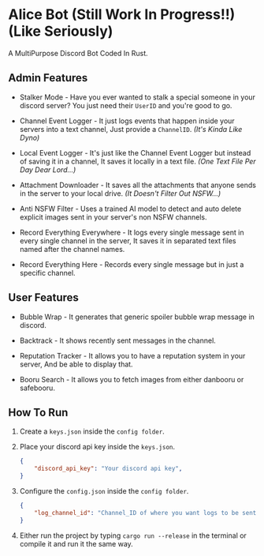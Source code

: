# Alice Bot (Still Work In Progress!!) (Like Seriously)

A MultiPurpose Discord Bot Coded In Rust.

## Admin Features

- Stalker Mode - Have you ever wanted to stalk a special someone in your discord server? You just need their ```UserID``` and you're good to go.
  
- Channel Event Logger - It just logs events that happen inside your servers into a text channel, Just provide a ```ChannelID```. *(It's Kinda Like Dyno)*
  
- Local Event Logger - It's just like the Channel Event Logger but instead of saving it in a channel, It saves it locally in a text file. *(One Text File Per Day Dear Lord...)*
  
- Attachment Downloader - It saves all the attachments that anyone sends in the server to your local drive. *(It Doesn't Filter Out NSFW...)*
  
- Anti NSFW Filter - Uses a trained AI model to detect and auto delete explicit images sent in your server's non NSFW channels.
  
- Record Everything Everywhere - It logs every single message sent in every single channel in the server, It saves it in separated text files named after the channel names.
  
- Record Everything Here - Records every single message but in just a specific channel.

## User Features

- Bubble Wrap - It generates that generic spoiler bubble wrap message in discord.
  
- Backtrack - It shows recently sent messages in the channel.

- Reputation Tracker - It allows you to have a reputation system in your server, And be able to display that.

- Booru Search - It allows you to fetch images from either danbooru or safebooru.
  
## How To Run

1. Create a `keys.json` inside the `config folder`.

2. Place your discord api key inside the `keys.json`.

    ```json
    {
        "discord_api_key": "Your discord api key",
    }
    ```

3. Configure the `config.json` inside the `config folder`.

    ```json
    {
        "log_channel_id": "Channel_ID of where you want logs to be sent"
    }
    ```

4. Either run the project by typing `cargo run --release` in the terminal or compile it and run it the same way.
